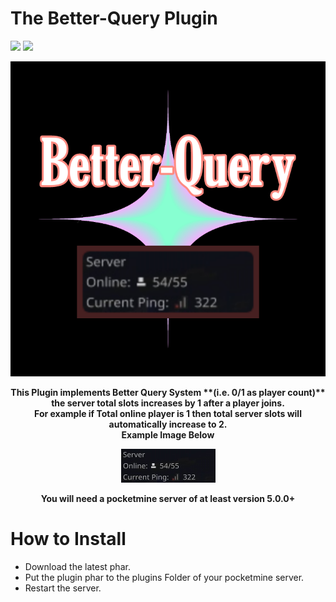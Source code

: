 # The Better-Query Plugin 
<a href="https://poggit.pmmp.io/p/BetterQuery"><img src="https://poggit.pmmp.io/shield.api/BetterQuery"></a> 
<a href="https://poggit.pmmp.io/p/BetterQuery"><img src="https://poggit.pmmp.io/shield.state/BetterQuery"></a>

![Plugin Icon](assets/icon.png)

<div align="center"><strong><p>This Plugin implements Better Query System **(i.e. 0/1 as player count)** <br> the server total slots increases by 1 after a player joins. <br> For example if Total online player is 1 then total server slots will automatically increase to 2. <br> Example Image Below </p>

![Plugin example image](assets/example.png)

<p>You will need a pocketmine server of at least version 5.0.0+</strong></div>


# How to Install
- Download the latest phar.
- Put the plugin phar to the plugins Folder of your pocketmine server.
- Restart the server. 
